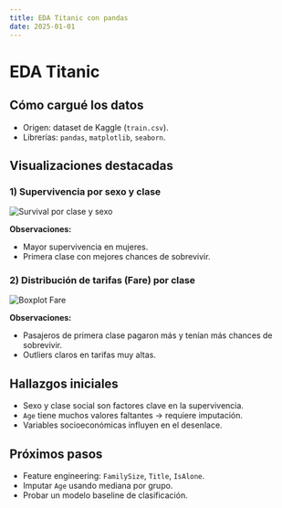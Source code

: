 ```yaml
---
title: EDA Titanic con pandas
date: 2025-01-01
---
```


# EDA Titanic

## Cómo cargué los datos
- Origen: dataset de Kaggle (`train.csv`).
- Librerías: `pandas`, `matplotlib`, `seaborn`.

## Visualizaciones destacadas

### 1) Supervivencia por sexo y clase
![Survival por clase y sexo](../assets/img/titanic_survival.png)

**Observaciones:**
- Mayor supervivencia en mujeres.
- Primera clase con mejores chances de sobrevivir.

### 2) Distribución de tarifas (Fare) por clase
![Boxplot Fare](../assets/img/titanic_fare.png)

**Observaciones:**
- Pasajeros de primera clase pagaron más y tenían más chances de sobrevivir.
- Outliers claros en tarifas muy altas.

## Hallazgos iniciales
- Sexo y clase social son factores clave en la supervivencia.
- `Age` tiene muchos valores faltantes → requiere imputación.
- Variables socioeconómicas influyen en el desenlace.

## Próximos pasos
- Feature engineering: `FamilySize`, `Title`, `IsAlone`.
- Imputar `Age` usando mediana por grupo.
- Probar un modelo baseline de clasificación.
